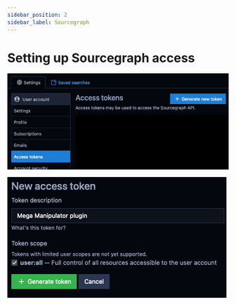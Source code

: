 ```yaml
---
sidebar_position: 2
sidebar_label: Sourcegraph
---
```


# Setting up Sourcegraph access

![Personal access token menu](/img/access/sourcegraph/personal_access_token_menu.png)

![New personal access token](/img/access/sourcegraph/personal_access_token_new.png)
